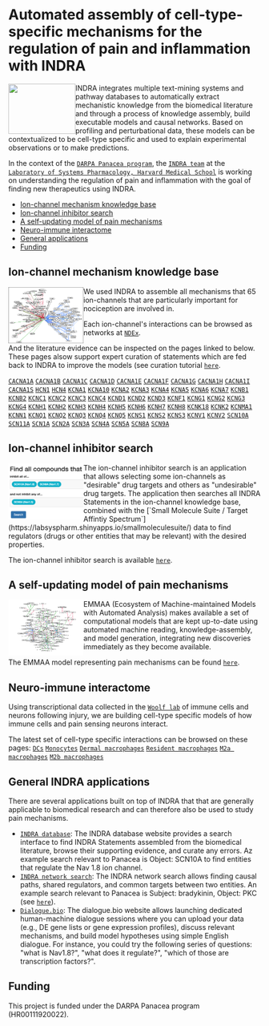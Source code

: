 Automated assembly of cell-type-specific mechanisms for the regulation of pain and inflammation with INDRA
==========================================================================================================

<img align="left" src="https://raw.githubusercontent.com/sorgerlab/indra/master/doc/indra_logo.png" width="134" height="100" />
INDRA integrates multiple text-mining systems and pathway databases to
automatically extract mechanistic knowledge from the biomedical literature and
through a process of knowledge assembly, build
executable models and causal networks. Based on profiling and perturbational
data, these models can be contextualized to be cell-type specific and used to
explain experimental observations or to make predictions.



In the context of the [`DARPA Panacea program`](https://www.darpa.mil/program/panacea),
the [`INDRA team`](https://indralab.github.io/) at the
[`Laboratory of Systems Pharmacology, Harvard Medical School`](https://hits.harvard.edu/)
is working on understanding the regulation of pain and inflammation with the
goal of finding new therapeutics using INDRA.

- [Ion-channel mechanism knowledge base](#ion-channel-kb)
- [Ion-channel inhibitor search](#ion-channel-inhibitor-search)
- [A self-updating model of pain mechanisms](#pain-machine)
- [Neuro-immune interactome](#neuroimmune)
- [General applications](#general)
- [Funding](#funding)

Ion-channel mechanism knowledge base
------------------------------------

<img align="left" src="https://raw.githubusercontent.com/indralab/panacea_indra/website/docs/ion_channel_kb_network.png" width="150" height="112" />

We used INDRA to assemble all mechanisms that 65 ion-channels that are
particularly important for nociception are involved in.

Each ion-channel's interactions can be browsed as networks at
[`NDEx`](http://ndexbio.org/#/networkset/8f22b3bf-21d8-11ea-bb65-0ac135e8bacf).

And the literature evidence can be inspected on the pages linked to below. These
pages alsow support expert curation of statements which are fed back to INDRA
to improve the models (see curation tutorial
[`here`](https://indra.readthedocs.io/en/latest/tutorials/html_curation.html).

[`CACNA1A`](https://bigmech.s3.amazonaws.com/panacea/ion_channels/CACNA1A.html)
[`CACNA1B`](https://bigmech.s3.amazonaws.com/panacea/ion_channels/CACNA1B.html)
[`CACNA1C`](https://bigmech.s3.amazonaws.com/panacea/ion_channels/CACNA1C.html)
[`CACNA1D`](https://bigmech.s3.amazonaws.com/panacea/ion_channels/CACNA1D.html)
[`CACNA1E`](https://bigmech.s3.amazonaws.com/panacea/ion_channels/CACNA1E.html)
[`CACNA1F`](https://bigmech.s3.amazonaws.com/panacea/ion_channels/CACNA1F.html)
[`CACNA1G`](https://bigmech.s3.amazonaws.com/panacea/ion_channels/CACNA1G.html)
[`CACNA1H`](https://bigmech.s3.amazonaws.com/panacea/ion_channels/CACNA1H.html)
[`CACNA1I`](https://bigmech.s3.amazonaws.com/panacea/ion_channels/CACNA1I.html)
[`CACNA1S`](https://bigmech.s3.amazonaws.com/panacea/ion_channels/CACNA1S.html)
[`HCN1`](https://bigmech.s3.amazonaws.com/panacea/ion_channels/HCN1.html)
[`HCN4`](https://bigmech.s3.amazonaws.com/panacea/ion_channels/HCN4.html)
[`KCNA1`](https://bigmech.s3.amazonaws.com/panacea/ion_channels/KCNA1.html)
[`KCNA10`](https://bigmech.s3.amazonaws.com/panacea/ion_channels/KCNA10.html)
[`KCNA2`](https://bigmech.s3.amazonaws.com/panacea/ion_channels/KCNA2.html)
[`KCNA3`](https://bigmech.s3.amazonaws.com/panacea/ion_channels/KCNA3.html)
[`KCNA4`](https://bigmech.s3.amazonaws.com/panacea/ion_channels/KCNA4.html)
[`KCNA5`](https://bigmech.s3.amazonaws.com/panacea/ion_channels/KCNA5.html)
[`KCNA6`](https://bigmech.s3.amazonaws.com/panacea/ion_channels/KCNA6.html)
[`KCNA7`](https://bigmech.s3.amazonaws.com/panacea/ion_channels/KCNA7.html)
[`KCNB1`](https://bigmech.s3.amazonaws.com/panacea/ion_channels/KCNB1.html)
[`KCNB2`](https://bigmech.s3.amazonaws.com/panacea/ion_channels/KCNB2.html)
[`KCNC1`](https://bigmech.s3.amazonaws.com/panacea/ion_channels/KCNC1.html)
[`KCNC2`](https://bigmech.s3.amazonaws.com/panacea/ion_channels/KCNC2.html)
[`KCNC3`](https://bigmech.s3.amazonaws.com/panacea/ion_channels/KCNC3.html)
[`KCNC4`](https://bigmech.s3.amazonaws.com/panacea/ion_channels/KCNC4.html)
[`KCND1`](https://bigmech.s3.amazonaws.com/panacea/ion_channels/KCND1.html)
[`KCND2`](https://bigmech.s3.amazonaws.com/panacea/ion_channels/KCND2.html)
[`KCND3`](https://bigmech.s3.amazonaws.com/panacea/ion_channels/KCND3.html)
[`KCNF1`](https://bigmech.s3.amazonaws.com/panacea/ion_channels/KCNF1.html)
[`KCNG1`](https://bigmech.s3.amazonaws.com/panacea/ion_channels/KCNG1.html)
[`KCNG2`](https://bigmech.s3.amazonaws.com/panacea/ion_channels/KCNG2.html)
[`KCNG3`](https://bigmech.s3.amazonaws.com/panacea/ion_channels/KCNG3.html)
[`KCNG4`](https://bigmech.s3.amazonaws.com/panacea/ion_channels/KCNG4.html)
[`KCNH1`](https://bigmech.s3.amazonaws.com/panacea/ion_channels/KCNH1.html)
[`KCNH2`](https://bigmech.s3.amazonaws.com/panacea/ion_channels/KCNH2.html)
[`KCNH3`](https://bigmech.s3.amazonaws.com/panacea/ion_channels/KCNH3.html)
[`KCNH4`](https://bigmech.s3.amazonaws.com/panacea/ion_channels/KCNH4.html)
[`KCNH5`](https://bigmech.s3.amazonaws.com/panacea/ion_channels/KCNH5.html)
[`KCNH6`](https://bigmech.s3.amazonaws.com/panacea/ion_channels/KCNH6.html)
[`KCNH7`](https://bigmech.s3.amazonaws.com/panacea/ion_channels/KCNH7.html)
[`KCNH8`](https://bigmech.s3.amazonaws.com/panacea/ion_channels/KCNH8.html)
[`KCNK18`](https://bigmech.s3.amazonaws.com/panacea/ion_channels/KCNK18.html)
[`KCNK2`](https://bigmech.s3.amazonaws.com/panacea/ion_channels/KCNK2.html)
[`KCNMA1`](https://bigmech.s3.amazonaws.com/panacea/ion_channels/KCNMA1.html)
[`KCNN1`](https://bigmech.s3.amazonaws.com/panacea/ion_channels/KCNN1.html)
[`KCNQ1`](https://bigmech.s3.amazonaws.com/panacea/ion_channels/KCNQ1.html)
[`KCNQ2`](https://bigmech.s3.amazonaws.com/panacea/ion_channels/KCNQ2.html)
[`KCNQ3`](https://bigmech.s3.amazonaws.com/panacea/ion_channels/KCNQ3.html)
[`KCNQ4`](https://bigmech.s3.amazonaws.com/panacea/ion_channels/KCNQ4.html)
[`KCNQ5`](https://bigmech.s3.amazonaws.com/panacea/ion_channels/KCNQ5.html)
[`KCNS1`](https://bigmech.s3.amazonaws.com/panacea/ion_channels/KCNS1.html)
[`KCNS2`](https://bigmech.s3.amazonaws.com/panacea/ion_channels/KCNS2.html)
[`KCNS3`](https://bigmech.s3.amazonaws.com/panacea/ion_channels/KCNS3.html)
[`KCNV1`](https://bigmech.s3.amazonaws.com/panacea/ion_channels/KCNV1.html)
[`KCNV2`](https://bigmech.s3.amazonaws.com/panacea/ion_channels/KCNV2.html)
[`SCN10A`](https://bigmech.s3.amazonaws.com/panacea/ion_channels/SCN10A.html)
[`SCN11A`](https://bigmech.s3.amazonaws.com/panacea/ion_channels/SCN11A.html)
[`SCN1A`](https://bigmech.s3.amazonaws.com/panacea/ion_channels/SCN1A.html)
[`SCN2A`](https://bigmech.s3.amazonaws.com/panacea/ion_channels/SCN2A.html)
[`SCN3A`](https://bigmech.s3.amazonaws.com/panacea/ion_channels/SCN3A.html)
[`SCN4A`](https://bigmech.s3.amazonaws.com/panacea/ion_channels/SCN4A.html)
[`SCN5A`](https://bigmech.s3.amazonaws.com/panacea/ion_channels/SCN5A.html)
[`SCN8A`](https://bigmech.s3.amazonaws.com/panacea/ion_channels/SCN8A.html)
[`SCN9A`](https://bigmech.s3.amazonaws.com/panacea/ion_channels/SCN9A.html)

Ion-channel inhibitor search
----------------------------

<img align="left" src="https://raw.githubusercontent.com/indralab/panacea_indra/website/docs/ion_channel_inhibitor_search.png" width="150" height="112" />
The ion-channel inhibitor search is an application that allows selecting some
ion-channels as "desirable" drug targets and others as "undesirable" drug targets.
The application then searches all INDRA Statements in the ion-channel knowledge
base, combined with the [`Small Molecule Suite / Target Affintiy Spectrum`](https://labsyspharm.shinyapps.io/smallmoleculesuite/)
data to find regulators (drugs or other entities that may be relevant) with
the desired properties.

The ion-channel inhibitor search is available [`here`](http://34.230.33.149:5000/).

A self-updating model of pain mechanisms
----------------------------------------

<img align="left" src="https://raw.githubusercontent.com/indralab/panacea_indra/website/docs/painmachine_image.png" width="150" height="112" />
EMMAA (Ecosystem of Machine-maintained Models with Automated Analysis) makes
available a set of
computational models that are kept up-to-date using automated machine reading,
knowledge-assembly, and model generation, integrating new discoveries
immediately as they become available.

The EMMAA model representing pain mechanisms can be found
[`here`](https://emmaa.indra.bio/dashboard/painmachine).

Neuro-immune interactome
------------------------
Using transcriptional data collected in the [`Woolf lab`](https://kirbyneuro.org/WoolfLab/)
of immune cells and neurons following injury, we are building
cell-type specific models of how immune cells and pain sensing neurons interact.

The latest set of cell-type specific interactions can be browsed on these pages:
[`DCs`](https://bigmech.s3.amazonaws.com/panacea/neuroimmune/dcs.html)
[`Monocytes`](https://bigmech.s3.amazonaws.com/panacea/neuroimmune/monocytes.html)
[`Dermal macrophages`](https://bigmech.s3.amazonaws.com/panacea/neuroimmune/dermal_macs.html)
[`Resident macrophages`](https://bigmech.s3.amazonaws.com/panacea/neuroimmune/resident_macs.html)
[`M2a macrophages`](https://bigmech.s3.amazonaws.com/panacea/neuroimmune/m2a.html)
[`M2b macrophages`](https://bigmech.s3.amazonaws.com/panacea/neuroimmune/m2b.html)

General INDRA applications
--------------------------
There are several applications built on top of INDRA that that are generally
applicable to biomedical research and can therefore also be used to study pain
mechanisms.
- [`INDRA database`](https://db.indra.bio): The INDRA database website provides
  a search interface to find INDRA Statements assembled from the biomedical
  literature, browse their supporting evidence, and curate any errors.  Az
  example search relevant to Panacea is Object: SCN10A to find entities that
  regulate the Nav 1.8 ion channel.
- [`INDRA network search`](https://network.indra.bio): The INDRA network search
  allows finding causal paths, shared regulators, and common targets between
  two entities. An example search relevant to Panacea is Subject: bradykinin,
  Object: PKC (see [`here`](https://network.indra.bio/query?query=2094257329)).
- [`Dialogue.bio`](http://dialogue.bio): The dialogue.bio website allows
  launching dedicated human-machine dialogue sessions where you can upload your
  data (e.g., DE gene lists or gene expression profiles), discuss relevant
  mechanisms, and build model hypotheses using simple English dialogue.
  For instance, you could try the following series of questions:
  "what is Nav1.8?", "what does it regulate?",
  "which of those are transcription factors?".

Funding
-------
This project is funded under the DARPA Panacea program (HR00111920022).
